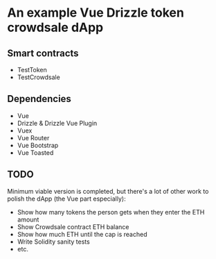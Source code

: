# An example Vue Drizzle token crowdsale dApp

## Smart contracts

- TestToken
- TestCrowdsale

## Dependencies

- Vue
- Drizzle & Drizzle Vue Plugin
- Vuex
- Vue Router
- Vue Bootstrap
- Vue Toasted

## TODO

Minimum viable version is completed, but there's a lot of other work to polish the dApp (the Vue part especially):

- Show how many tokens the person gets when they enter the ETH amount
- Show Crowdsale contract ETH balance
- Show how much ETH until the cap is reached
- Write Solidity sanity tests
- etc.
